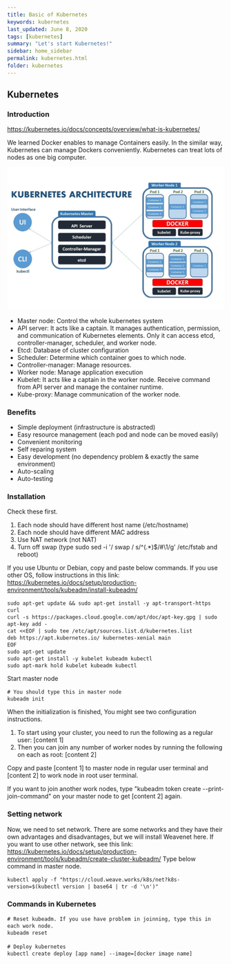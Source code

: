 ```yaml
---
title: Basic of Kubernetes
keywords: kubernetes
last_updated: June 8, 2020
tags: [kubernetes]
summary: "Let's start Kubernetes!"
sidebar: home_sidebar
permalink: kubernetes.html
folder: kubernetes
---
```


## Kubernetes

### Introduction

https://kubernetes.io/docs/concepts/overview/what-is-kubernetes/

We learned Docker enables to manage Containers easily. In the similar way, Kubernetes can manage Dockers conveniently. Kubernetes can treat lots of nodes as one big computer. 

![kubernetes-architecture](images/kubernetes/k8s-architecture.png "https://dockerlabs.collabnix.com/kubernetes/beginners/what-is-kubernetes/#what-is-kubernetes")

- Master node: Control the whole kubernetes system 
- API server: It acts like a captain. It manages authentication, permission, and communication of Kubernetes elements. Only it can access etcd, controller-manager, scheduler, and worker node.
- Etcd: Database of cluster configuration
- Scheduler: Determine which container goes to which node.
- Controller-manager: Manage resources.
- Worker node: Manage application execution
- Kubelet: It acts like a captain in the worker node. Receive command from API server and manage the container runtime.
- Kube-proxy: Manage communication of the worker node.

### Benefits

- Simple deployment (infrastructure is abstracted)
- Easy resource management (each pod and node can be moved easily)
- Convenient monitoring
- Self reparing system
- Easy development (no dependency problem & exactly the same environment)
- Auto-scaling
- Auto-testing

### Installation

Check these first.

1. Each node should have different host name (/etc/hostname)
2. Each node should have different MAC address
3. Use NAT network (not NAT)
4. Turn off swap (type sudo sed -i '/ swap / s/^\(.*\)$/#\1/g' /etc/fstab and reboot)

If you use Ubuntu or Debian, copy and paste below commands.
If you use other OS, follow instructions in this link: https://kubernetes.io/docs/setup/production-environment/tools/kubeadm/install-kubeadm/
```
sudo apt-get update && sudo apt-get install -y apt-transport-https curl
curl -s https://packages.cloud.google.com/apt/doc/apt-key.gpg | sudo apt-key add -
cat <<EOF | sudo tee /etc/apt/sources.list.d/kubernetes.list
deb https://apt.kubernetes.io/ kubernetes-xenial main
EOF
sudo apt-get update
sudo apt-get install -y kubelet kubeadm kubectl
sudo apt-mark hold kubelet kubeadm kubectl
```

Start master node

```
# You should type this in master node
kubeadm init
```

When the initialization is finished, You might see two configuration instructions.

1. To start using your cluster, you need to run the following as a regular user: [content 1]
2. Then you can join any number of worker nodes by running the following on each as root: [content 2]

Copy and paste [content 1] to master node in regular user terminal and [content 2] to work node in root user terminal.

If you want to join another work nodes, type "kubeadm token create --print-join-command" on your master node to get [content 2] again.

### Setting network

Now, we need to set network. 
There are some networks and they have their own advantages and disadvantages, but we will install Weavenet here.
If you want to use other network, see this link: https://kubernetes.io/docs/setup/production-environment/tools/kubeadm/create-cluster-kubeadm/
Type below command in master node.

```
kubectl apply -f "https://cloud.weave.works/k8s/net?k8s-version=$(kubectl version | base64 | tr -d '\n')"
```

### Commands in Kubernetes

```
# Reset kubeadm. If you use have problem in joinning, type this in each work node.
kubeadm reset

# Deploy kubernetes
kubectl create deploy [app name] --image=[docker image name]
```
